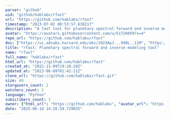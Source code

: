 ```yaml
---
parser: "github"
uid: "github/hablabx/rfast"
url: "https://github.com/hablabx/rfast"
timestamp: "2023-07-02 00:53:57.630217"
description: "A fast tool for planetary spectral forward and inverse modeling."
avatar: "https://avatars.githubusercontent.com/u/51726059?v=4"
repo_url: "https://github.com/hablabx/rfast"
doi: ["https://ui.adsabs.harvard.edu/abs/2023ApJ...948L..11M", "https://ui.adsabs.harvard.edu/abs/2023PSJ.....4...10R", "https://ui.adsabs.harvard.edu/abs/2023ascl.soft06028R/abstract"]
title: "rfast: Planetary spectral forward and inverse modeling tool"
name: "rfast"
full_name: "hablabx/rfast"
html_url: "https://github.com/hablabx/rfast"
created_at: "2022-11-09T19:10:29Z"
updated_at: "2023-06-09T01:42:11Z"
clone_url: "https://github.com/hablabx/rfast.git"
size: 49
stargazers_count: 2
watchers_count: 2
language: "Python"
subscribers_count: 1
owner: {"html_url": "https://github.com/hablabx", "avatar_url": "https://avatars.githubusercontent.com/u/51726059?v=4", "login": "hablabx", "type": "Organization"}
date: "2025-06-14 14:26:59.729035"
---
```

